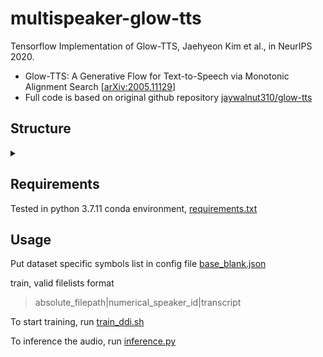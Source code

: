 # multispeaker-glow-tts

Tensorflow Implementation of Glow-TTS, Jaehyeon Kim et al., in NeurIPS 2020. 

- Glow-TTS: A Generative Flow for Text-to-Speech via Monotonic Alignment Search [[arXiv:2005.11129](https://arxiv.org/abs/2005.11129)]
- Full code is based on original github repository [jaywalnut310/glow-tts](https://github.com/jaywalnut310/glow-tts)

## Structure
<details>
<summary></summary>

### Training
<img src='./Figures/Training.svg' width=50% />

### Inference
<img src='./Figures/Inference.svg' width=41.5% />
</details>



## Requirements

Tested in python 3.7.11 conda environment, [requirements.txt](./requirements.txt)

## Usage

Put dataset specific symbols list in config file [base_blank.json](./configs/base_blank.json)

train, valid filelists format

> absolute_filepath|numerical_speaker_id|transcript

To start training, run [train_ddi.sh](./train_ddi.sh)

To inference the audio, run [inference.py](./inference.py)
